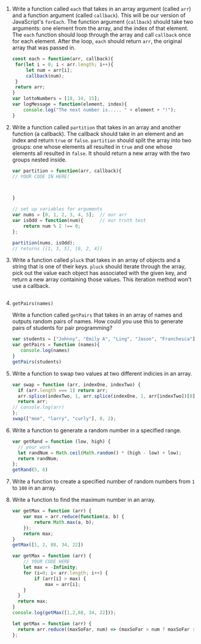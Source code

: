 1. Write a function called `each` that takes in an array argument (called `arr`) and a function argument (called `callback`). This will be our version of JavaScript's `forEach`. The function argument (`callback`) should take two arguments: one element from the array, and the index of that element.  The `each` function should loop through the array and call `callback` once for each element. After the loop, `each` should return `arr`, the original array that was passed in.

   ```js
   const each = function(arr, callback){
    for(let i = 0; i < arr.length; i++){
        let num = arr[i];
        callback(num);
    }
    return arr;
   }
   var lottoNumbers = [18, 14, 15];
   var logMessage = function(element, index){
       console.log("The next number is..... " + element + "!");
   }
   ```

2. Write a function called `partition` that takes in an array and another function (a callback).  The callback should take in an element and an index and return `true` or `false`. `partition` should split the array into two groups: one whose elements all resulted in `true` and one whose elements all resulted in `false`. It should return a new array with the two groups nested inside.

   ```js
   var partition = function(arr, callback){
   // YOUR CODE IN HERE!



   }

   // set up variables for arguments
   var nums = [0, 1, 2, 3, 4, 5];  // our arr
   var isOdd = function(num){      // our truth test
       return num % 2 !== 0;
   };

   partition(nums, isOdd);
   // returns [[1, 3, 5], [0, 2, 4]]
   ```
3. Write a function called `pluck` that takes in an array of objects and a string that is one of their keys. `pluck` should iterate through the array, pick out the value each object has associated with the given key, and return a new array containing those values.  This iteration method won't use a callback.

   ```js
   ```

4. `getPairs(names)`

    Write a function called `getPairs` that takes in an array of names and outputs random pairs of names. How could you use this to generate pairs of students for pair programming?

   ```js
   var students = ["Johnny", "Emily A", "Ling", "Jason", "Franchesca"];
   var getPairs = function (names){
      console.log(names)
   }
   getPairs(students)
   ```

5. Write a function to swap two values at two different indicies in an array.

   ```js
   var swap = function (arr, indexOne, indexTwo) {
     if (arr.length === 1) return arr;
     arr.splice(indexTwo, 1, arr.splice(indexOne, 1, arr[indexTwo])[0]);
     return arr;
   // console.log(arr)
   };
   swap(["moe", "larry", "curly"], 0, 2);
   ```

6. Write a function to generate a random number in a specified range.

   ```js
   var getRand = function (low, high) {
     // your work
     let randNum = Math.ceil(Math.random() * (high - low) + low);
     return randNum;
   };
   getRand(5, 6)
   ```

7. Write a function to create a specified number of random numbers from `1` to `100` in an array.


8. Write a function to find the maximum number in an array.
   ```js
   var getMax = function (arr) {
       var max = arr.reduce(function(a, b) {
           return Math.max(a, b);
       });
       return max;
   }
   getMax([1, 2, 88, 34, 22])
   ```

   ```js
   var getMax = function (arr) {
       // YOUR CODE HERE
       let max = -Infinity;
       for (i=0; i< arr.length; i++) {
           if (arr[i] > max) {
               max = arr[i];
       }
     }
     return max;
   }
   console.log(getMax([1,2,88, 34, 22]));
   ```

   ```js
   let getMax = function (arr) {
     return arr.reduce((maxSoFar, num) => (maxSoFar > num ? maxSoFar : num));
   };
   ```
